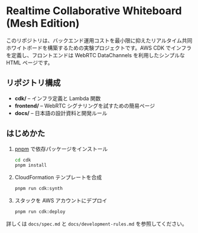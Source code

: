 # Realtime Collaborative Whiteboard (Mesh Edition)

このリポジトリは、バックエンド運用コストを最小限に抑えたリアルタイム共同ホワイトボードを構築するための実験プロジェクトです。AWS CDK でインフラを定義し、フロントエンドは WebRTC DataChannels を利用したシンプルな HTML ページです。

## リポジトリ構成

- **cdk/** – インフラ定義と Lambda 関数
- **frontend/** – WebRTC シグナリングを試すための簡易ページ
- **docs/** – 日本語の設計資料と開発ルール

## はじめかた

1. [pnpm](https://pnpm.io/) で依存パッケージをインストール
   ```bash
   cd cdk
   pnpm install
   ```
2. CloudFormation テンプレートを合成
   ```bash
   pnpm run cdk:synth
   ```
3. スタックを AWS アカウントにデプロイ
   ```bash
   pnpm run cdk:deploy
   ```

詳しくは `docs/spec.md` と `docs/development-rules.md` を参照してください。
